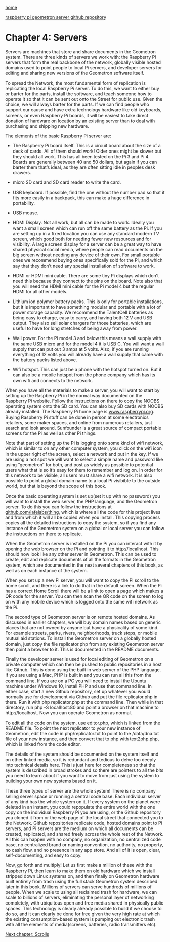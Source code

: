 [home](scrolls/home)

[raspberry pi geometron server github repository](https://github.com/lafelabs/pi/)


# Chapter 4: Servers

Servers are machines that store and share documents in the Geometron
system. There are three kinds of servers we work with: the Raspberry Pi
servers that form the real backbone of the network, globally visible
hosted domains used to point people to local Pi servers, and developer
servers for editing and sharing new versions of the Geometron software
itself.

To spread the Network, the most fundamental form of replication is
replicating the local Raspberry Pi server. To do this, we want to either
buy or barter for the parts, install the software, and teach someone how
to operate it so that it can be sent out onto the Street for public use.
Given the choice, we will always barter for the parts. If we can find
people who support our cause and have extra technology hardware like old
keyboards, screens, or even Raspberry Pi boards, it will be easiest to
take direct donation of hardware on location by an existing server than
to deal with purchasing and shipping new hardware.

The elements of the basic Raspberry Pi server are:

-   The Raspberry Pi board itself. This is a circuit board about the
    size of a deck of cards. All of them should work! Older ones might
    be slower but they should all work. This has all been tested on the
    Pi 3 and Pi 4. Boards are generally between 40 and 50 dollars, but
    again if you can barter them that’s ideal, as they are often sitting
    idle in peoples desk drawers.

-   micro SD card and SD card reader to write the card.

-   USB keyboard. If possible, find the one without the number pad so
    that it fits more easily in a backpack, this can make a huge
    difference in portability.

-   USB mouse.

-   HDMI Display. Not all work, but all can be made to work. Ideally you
    want a small screen which can run off the same battery as the Pi. If
    you are setting up in a fixed location you can use any standard
    modern TV screen, which good both for needing fewer new resources
    and for visibility. A large screen display for a server can be a
    great way to have shared physical social media, where people can
    read documents on the big screen without needing any device of
    their own. For small portable ones we recommend buying ones
    specifically sold for the Pi, and which say that they don’t need any
    special installation of software to work.

-   HDMI or HDMI mini cable. There are some tiny Pi displays which don’t
    need this because they connect to the pins on the board. Note also
    that you will need the HDMI mini cable for the Pi model 4 but the
    regular HDMI for all other models.

-   Lithium ion polymer battery packs. This is only for portable
    installations, but it is important to have something modular and
    portable with a lot of power storage capacity. We recommend the
    TalentCell batteries as being easy to charge, easy to carry, and
    having both 12 V and USB output. They also sell solar chargers for
    those batteries, which are useful to have for long stretches of
    being away from power.

-   Wall power. For the Pi model 3 and below this means a wall supply
    with the same USB micro and for the model 4 it is USB C. You will
    want a wall supply that can put out 3 amps at 5 volts. Also, if you
    are running everything of 12 volts you will already have a wall
    supply that came with the battery packs listed above.

-   Wifi hotspot. This can just be a phone with the hotspot turned on.
    But it can also be a mobile hotspot from the phone company which has
    its own wifi and connects to the network.

When you have all the materials to make a server, you will want to start
by setting up the Raspberry Pi in the normal way documented on the
Raspberry Pi website. Follow the instructions on there to copy the NOOBS
operating system onto the SD card. You can also buy SD cards with NOOBS
already installed. The Raspberry Pi home page is www.raspberrypi.org.
Buying Raspberry Pi stuff can be done in person at some electronics
retailers, some maker spaces, and online from numerous retailers, just
search and look around. Sunfounder is a great source of compact portable
screens for the Pi as well as other Pi things.

Note that part of setting up the Pi is logging onto some kind of wifi
network, which is similar to on any other computer system, you click on
the wifi icon in the upper right of the screen, select a network and put
in the key. If we are using a hot spot we will want to select a simple
name and password like using “geometron” for both, and post as widely as
possible to potential users what that is so it’s easy for them to
remember and log on. In order for this network to be visible, all users
must share a wifi network. It is also possible to point a global domain
name to a local Pi visibible to the outside world, but that is beyond
the scope of this book.

Once the basic operating system is set up(set it up with no password)
you will want to install the web server, the PHP language, and the
Geometron server. To do this you can follow the instructions at
[github.com/lafelabs/thing](https://github.com/lafelabs/thing/), which is where all the code for this project lives and from which it will all be copied when you install. This
copying process copies all the detailed instructions to copy the system,
so if you find any instance of the Geometron system on a global or local
server you can follow the instructions on there to replicate.

When the Geometron server is installed on the Pi you can interact with
it by opening the web browser on the Pi and pointing it to
http://localhost. This should now look like any other server in
Geometron. This can be used to create, edit and replicate documents of
all the formats in the Geometron system, which are documented in the
next several chapters of this book, as well as on each instance of the
system.

When you set up a new Pi server, you will want to copy the Pi scroll to
the home scroll, and there is a link to do that in the default screen.
When the Pi has a correct Home Scroll there will be a link to open a
page which makes a QR code for the server. You can then scan the QR code
on the screen to log on with any mobile device which is logged onto the
same wifi network as the Pi.

The second type of Geometron server is on remote hosted domains. As
discussed in earlier chapters, we will buy domain names based on generic
places that are not owned by anyone but have a physicality of some kind.
For example streets, parks, rivers, neighborhoods, truck stops, or
mobile mutual aid stations. To install the Geometron server on a
globally hosted domain, just copy the file replicator.php from any
existing Geometron server then point a browser to it. This is documented
in the README documents.

Finally the developer server is used for local editing of Geometron on a
private computer which can then be pushed to public repositories in a
host like Github. This is done using the built in web server of the PHP
language. If you are using a Mac, PHP is built in and you can run all
this from the command line. If you are on a PC you will need to install
the Ubuntu machine under Windows 10, install PHP and use that command
line. In either case, start a new Github repository, set up whatever you
would normally use for development via Github and put the file
replicator.php in there. Run it with php replicator.php at the command
line. Then while in that directory, run php -S localhost:80 and point a
browser on that machine to http://localhost. Now you can operate
Geometron as normal.

To edit all the code on the system, use editor.php, which is linked from
the README file. To point the next replicator to your new instance of
Geometron, edit the code in php/replicator.txt to point to the
/data/dna.txt file of your new instance, and then convert that to php
with text2php.php, which is linked from the code editor.

The details of the system should be documented on the system itself and
on other linked media, so it is redundant and tedious to delve too
deeply into technical details here. This is just here for completeness
so that the system is described in broad strokes and so there are
pointers to all the bits you need to learn about if you want to move
from just using the system to building your own new systems based on it.

These three types of server are the whole system! There is no company
selling server space or running a central code base. Each individual
server of any kind has the whole system on it. If every system on the
planet were deleted in an instant, you could repopulate the entire world
with the one copy on the individual Raspberry Pi you are using, or the
Github repository you cloned it from or the web page of the local street
that connected you to the Network. Github repositories replicate code,
hosted domains point to Pi servers, and Pi servers are the medium on
which all documents can be created, replicated, and shared freely across
the whole rest of the Network. All this can happen with no company, no
organization, no centralized code base, no centralized brand or naming
convention, no authority, no property, no cash flow, and no presence in
any app store. And all of it is open, clear, self-documenting, and easy
to copy.

Now, go forth and multiply! Let us first make a million of these with
the Raspberry Pi, then learn to make them on old hardware which we
install stripped down Linux systems on, and then finally on Geometron
hardware built entirely from trash using the full stack Geometron system
described later in this book. Millions of servers can serve hundreds of
millions of people. When we scale to using all reclaimed trash for
hardware, we can scale to billions of servers, eliminating the personal
layer of networking completely, with ubiquitous open and free media
shared in physically public spaces. This technology is clearly already
possible to build if we choose to do so, and it can clearly be done for
free given the very high rate at which the existing consumption-based
system is pumping out electronic trash with all the elements of
media(screens, batteries, radio transmitters etc).

[Next chapter: Scrolls](scrolls/scrolls.md)
